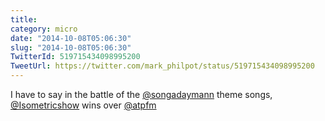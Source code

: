 ```yaml
---
title: 
category: micro
date: "2014-10-08T05:06:30"
slug: "2014-10-08T05:06:30"
TwitterId: 519715434098995200
TweetUrl: https://twitter.com/mark_philpot/status/519715434098995200
---
```


I have to say in the battle of the
[@songadaymann](https://twitter.com/songadaymann) theme songs,
[@Isometricshow](https://twitter.com/Isometricshow) wins over
[@atpfm](https://twitter.com/atpfm)
